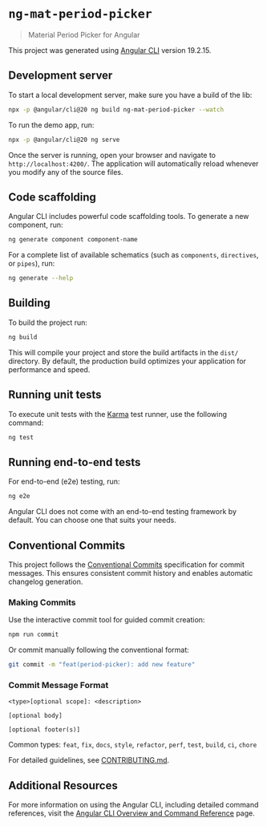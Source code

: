 # `ng-mat-period-picker`

> Material Period Picker for Angular

This project was generated using [Angular CLI](https://github.com/angular/angular-cli) version 19.2.15.

## Development server

To start a local development server, make sure you have a build of the lib:

```bash
npx -p @angular/cli@20 ng build ng-mat-period-picker --watch
```

To run the demo app, run:

```bash
npx -p @angular/cli@20 ng serve
```

Once the server is running, open your browser and navigate to `http://localhost:4200/`. The application will automatically reload whenever you modify any of the source files.

## Code scaffolding

Angular CLI includes powerful code scaffolding tools. To generate a new component, run:

```bash
ng generate component component-name
```

For a complete list of available schematics (such as `components`, `directives`, or `pipes`), run:

```bash
ng generate --help
```

## Building

To build the project run:

```bash
ng build
```

This will compile your project and store the build artifacts in the `dist/` directory. By default, the production build optimizes your application for performance and speed.

## Running unit tests

To execute unit tests with the [Karma](https://karma-runner.github.io) test runner, use the following command:

```bash
ng test
```

## Running end-to-end tests

For end-to-end (e2e) testing, run:

```bash
ng e2e
```

Angular CLI does not come with an end-to-end testing framework by default. You can choose one that suits your needs.

## Conventional Commits

This project follows the [Conventional Commits](https://www.conventionalcommits.org/) specification for commit messages. This ensures consistent commit history and enables automatic changelog generation.

### Making Commits

Use the interactive commit tool for guided commit creation:

```bash
npm run commit
```

Or commit manually following the conventional format:

```bash
git commit -m "feat(period-picker): add new feature"
```

### Commit Message Format

```
<type>[optional scope]: <description>

[optional body]

[optional footer(s)]
```

Common types: `feat`, `fix`, `docs`, `style`, `refactor`, `perf`, `test`, `build`, `ci`, `chore`

For detailed guidelines, see [CONTRIBUTING.md](CONTRIBUTING.md).

## Additional Resources

For more information on using the Angular CLI, including detailed command references, visit the [Angular CLI Overview and Command Reference](https://angular.dev/tools/cli) page.
